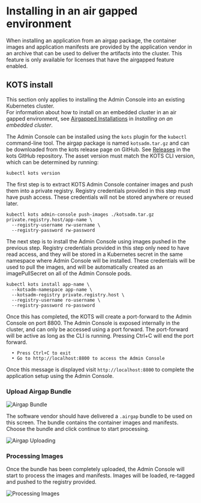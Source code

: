 # Installing in an air gapped environment

When installing an application from an airgap package, the container images and application manifests are provided by the application vendor in an archive that can be used to deliver the artifacts into the cluster.
This feature is only available for licenses that have the airgapped feature enabled.

## KOTS install
This section only applies to installing the Admin Console into an existing Kubernetes cluster.  
For information about how to install on an embedded cluster in an air gapped environment, see [Airgapped Installations](installing-embedded-cluster#airgapped-installations) in _Installing on an embedded cluster_.

The Admin Console can be installed using the `kots` plugin for the `kubectl` command-line tool. The airgap package is named `kotsadm.tar.gz` and can be downloaded from the kots release page on GitHub. See [Releases](https://github.com/replicatedhq/kots/releases) in the kots GitHub repository.
The asset version must match the KOTS CLI version, which can be determined by running:

```shell
kubectl kots version
```

The first step is to extract KOTS Admin Console container images and push them into a private registry.
Registry credentials provided in this step must have push access.
These credentials will not be stored anywhere or reused later.

```shell
kubectl kots admin-console push-images ./kotsadm.tar.gz private.registry.host/app-name \
  --registry-username rw-username \
  --registry-password rw-password
```

The next step is to install the Admin Console using images pushed in the previous step.
Registry credentials provided in this step only need to have read access, and they will be stored in a Kubernetes secret in the same namespace where Admin Console will be installed.
These credentials will be used to pull the images, and will be automatically created as an imagePullSecret on all of the Admin Console pods.

```shell
kubectl kots install app-name \
  --kotsadm-namespace app-name \
  --kotsadm-registry private.registry.host \
  --registry-username ro-username \
  --registry-password ro-password
```

Once this has completed, the KOTS will create a port-forward to the Admin Console on port 8800.
The Admin Console is exposed internally in the cluster, and can only be accessed using a port forward.
The port-forward will be active as long as the CLI is running.
Pressing Ctrl+C will end the port forward.

```shell
  • Press Ctrl+C to exit
  • Go to http://localhost:8800 to access the Admin Console
```

Once this message is displayed visit `http://localhost:8800` to complete the application setup using the Admin Console.

### Upload Airgap Bundle
![Airgap Bundle](../../static/images/airgap-install.png)

The software vendor should have delivered a `.airgap` bundle to be used on this screen.
The bundle contains the container images and manifests.
Choose the bundle and click continue to start processing.

![Airgap Uploading](../../static/images/airgap-uploading.png)

### Processing Images
Once the bundle has been completely uploaded, the Admin Console will start to process the images and manifests.
Images will be loaded, re-tagged and pushed to the registry provided.

![Processing Images](../../static/images/processing-images.gif)
